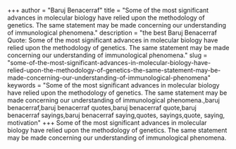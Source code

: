 +++
author = "Baruj Benacerraf"
title = "Some of the most significant advances in molecular biology have relied upon the methodology of genetics. The same statement may be made concerning our understanding of immunological phenomena."
description = "the best Baruj Benacerraf Quote: Some of the most significant advances in molecular biology have relied upon the methodology of genetics. The same statement may be made concerning our understanding of immunological phenomena."
slug = "some-of-the-most-significant-advances-in-molecular-biology-have-relied-upon-the-methodology-of-genetics-the-same-statement-may-be-made-concerning-our-understanding-of-immunological-phenomena"
keywords = "Some of the most significant advances in molecular biology have relied upon the methodology of genetics. The same statement may be made concerning our understanding of immunological phenomena.,baruj benacerraf,baruj benacerraf quotes,baruj benacerraf quote,baruj benacerraf sayings,baruj benacerraf saying,quotes, sayings,quote, saying, motivation"
+++
Some of the most significant advances in molecular biology have relied upon the methodology of genetics. The same statement may be made concerning our understanding of immunological phenomena.
